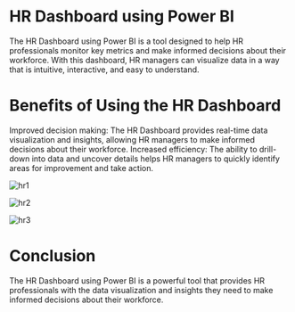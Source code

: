 # HR Dashboard using Power BI
The HR Dashboard using Power BI is a tool designed to help HR professionals monitor key metrics and make informed decisions about their workforce. With this dashboard, HR managers can visualize data in a way that is intuitive, interactive, and easy to understand.
# Benefits of Using the HR Dashboard
Improved decision making: The HR Dashboard provides real-time data visualization and insights, allowing HR managers to make informed decisions about their workforce.
Increased efficiency: The ability to drill-down into data and uncover details helps HR managers to quickly identify areas for improvement and take action.

![hr1](https://user-images.githubusercontent.com/124249298/218320180-462b1fd0-1345-4b4b-9512-5118689023b8.png)

![hr2](https://user-images.githubusercontent.com/124249298/218320184-64b0bc1a-1327-43aa-8f35-ca143c5e9d7c.png)

![hr3](https://user-images.githubusercontent.com/124249298/218320197-3e239ac6-621b-4f07-9211-e7243203bdd3.png)

# Conclusion
The HR Dashboard using Power BI is a powerful tool that provides HR professionals with the data visualization and insights they need to make informed decisions about their workforce.
